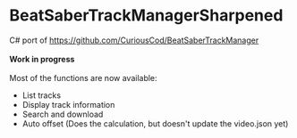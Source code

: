 # BeatSaberTrackManagerSharpened
C# port of https://github.com/CuriousCod/BeatSaberTrackManager </br> </br>
<b> Work in progress </b>  </br> </br>
Most of the functions are now available: 
- List tracks
- Display track information
- Search and download
- Auto offset (Does the calculation, but doesn't update the video.json yet)
